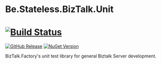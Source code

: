 ﻿# Be.Stateless.BizTalk.Unit

# [![Build Status](https://dev.azure.com/icraftsoftware/be.stateless/_apis/build/status/Be.Stateless.BizTalk.Unit%20Manual%20Release?branchName=master)](https://dev.azure.com/icraftsoftware/be.stateless/_build/latest?definitionId=666&branchName=master)
[![GitHub Release](https://img.shields.io/github/v/release/icraftsoftware/Be.Stateless.BizTalk.Unit)](https://github.com/icraftsoftware/Be.Stateless.BizTalk.Unit/releases/latest)
[![NuGet Version](https://img.shields.io/nuget/v/Be.Stateless.BizTalk.Unit.svg?style=flat)](https://www.nuget.org/packages/Be.Stateless.BizTalk.Unit/)

BizTalk.Factory's unit test library for general Biztalk Server development.
